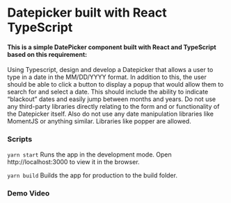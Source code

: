 # Datepicker built with React TypeScript

#### This is a simple DatePicker component built with React and TypeScript based on this requirement:

Using Typescript, design and develop a Datepicker that allows a user to type in a date in the MM/DD/YYYY
format. In addition to this, the user should be able to click a button to display a popup that would allow them to
search for and select a date. This should include the ability to indicate “blackout” dates and easily jump between
months and years.
Do not use any third-party libraries directly relating to the form and or functionality of the Datepicker itself. Also do not use any date manipulation libraries like MomentJS or anything similar. Libraries like popper are allowed.

### Scripts

`yarn start`
Runs the app in the development mode. Open http://localhost:3000 to view it in the browser.

`yarn build`
Builds the app for production to the build folder.

### Demo Video
